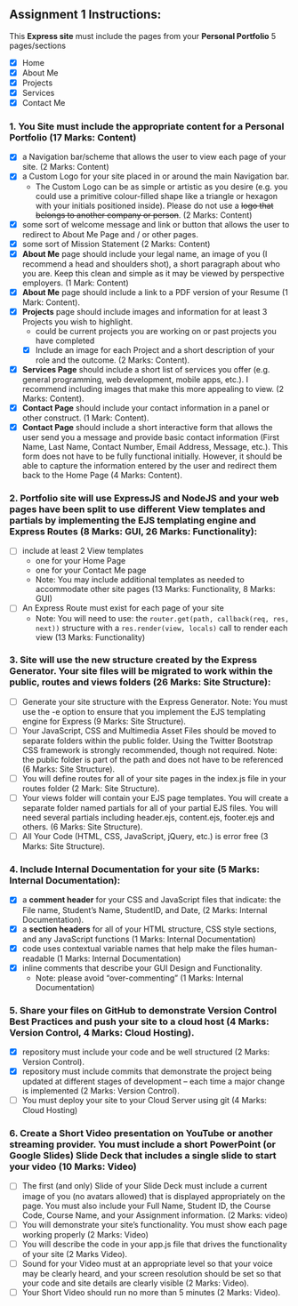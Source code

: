 ## Assignment 1 Instructions:

This **Express site** must include the pages from your **Personal Portfolio** 5 pages/sections

- [x] Home
- [x] About Me
- [x] Projects
- [x] Services
- [x] Contact Me

### 1. You Site must include the appropriate content for a Personal Portfolio (17 Marks: Content)

- [x] a Navigation bar/scheme that allows the user to view each page of your site. (2 Marks: Content)
- [x] a Custom Logo for your site placed in or around the main Navigation bar.
  - The Custom Logo can be as simple or artistic as you desire (e.g. you could use a primitive colour-filled shape like a triangle or hexagon with your initials positioned inside). Please do not use a ~~logo that belongs to another company or person~~. (2 Marks: Content)
- [x] some sort of welcome message and link or button that allows the user to redirect to About Me Page and / or other pages.
- [x] some sort of Mission Statement (2 Marks: Content)
- [x] **About Me** page should include your legal name, an image of you (I recommend a head and shoulders shot), a short paragraph about who you are. Keep this clean and simple as it may be viewed by perspective employers. (1 Mark: Content)
- [x] **About Me** page should include a link to a PDF version of your Resume (1 Mark: Content).
- [x] **Projects** page should include images and information for at least 3 Projects you wish to highlight.
  - could be current projects you are working on or past projects you have completed
  - [x] Include an image for each Project and a short description of your role and the outcome. (2 Marks: Content).
- [x] **Services Page** should include a short list of services you offer (e.g. general programming, web development, mobile apps, etc.). I recommend including images that make this more appealing to view. (2 Marks: Content).
- [x] **Contact Page** should include your contact information in a panel or other construct. (1 Mark: Content).
- [x] **Contact Page** should include a short interactive form that allows the user send you a message and provide basic contact information (First Name, Last Name, Contact Number, Email Address, Message, etc.). This form does not have to be fully functional initially. However, it should be able to capture the information entered by the user and redirect them back to the Home Page (4 Marks: Content).

### 2. Portfolio site will use ExpressJS and NodeJS and your web pages have been split to use different View templates and partials by implementing the EJS templating engine and Express Routes (8 Marks: GUI, 26 Marks: Functionality):

- [ ] include at least 2 View templates
  - one for your Home Page
  - one for your Contact Me page
  - Note: You may include additional templates as needed to accommodate other site pages (13 Marks: Functionality, 8 Marks: GUI)
- [ ] An Express Route must exist for each page of your site
  - Note: You will need to use: the `router.get(path, callback(req, res, next))` structure with a `res.render(view, locals)` call to render each view (13 Marks: Functionality)

### 3. Site will use the new structure created by the Express Generator. Your site files will be migrated to work within the public, routes and views folders (26 Marks: Site Structure):

- [ ] Generate your site structure with the Express Generator. Note: You must use the -e option to ensure that you implement the EJS templating engine for Express (9 Marks: Site Structure).
- [ ] Your JavaScript, CSS and Multimedia Asset Files should be moved to separate folders within the public folder. Using the Twitter Bootstrap CSS framework is strongly recommended, though not required. Note: the public folder is part of the path and does not have to be referenced (6 Marks: Site Structure).
- [ ] You will define routes for all of your site pages in the index.js file in your routes folder (2 Mark: Site Structure).
- [ ] Your views folder will contain your EJS page templates. You will create a separate folder named partials for all of your partial EJS files. You will need several partials including header.ejs, content.ejs, footer.ejs and others. (6 Marks: Site Structure).
- [ ] All Your Code (HTML, CSS, JavaScript, jQuery, etc.) is error free (3 Marks: Site Structure).

### 4. Include Internal Documentation for your site (5 Marks: Internal Documentation):

- [x] a **comment header** for your CSS and JavaScript files that indicate: the File name, Student’s Name, StudentID, and Date, (2 Marks: Internal Documentation).
- [x] a **section headers** for all of your HTML structure, CSS style sections, and any JavaScript functions (1 Marks: Internal Documentation)
- [x] code uses contextual variable names that help make the files human-readable (1 Marks: Internal Documentation)
- [x] inline comments that describe your GUI Design and Functionality.
  - Note: please avoid “over-commenting” (1 Marks: Internal Documentation)

### 5. Share your files on GitHub to demonstrate Version Control Best Practices and push your site to a cloud host (4 Marks: Version Control, 4 Marks: Cloud Hosting).

- [x] repository must include your code and be well structured (2 Marks: Version Control).
- [x] repository must include commits that demonstrate the project being updated at different stages of development – each time a major change is implemented (2 Marks: Version Control).
- [ ] You must deploy your site to your Cloud Server using git (4 Marks: Cloud Hosting)

### 6. Create a Short Video presentation on YouTube or another streaming provider. You must include a short PowerPoint (or Google Slides) Slide Deck that includes a single slide to start your video (10 Marks: Video)

- [ ] The first (and only) Slide of your Slide Deck must include a current image of you (no avatars allowed) that is displayed appropriately on the page. You must also include your Full Name, Student ID, the Course Code, Course Name, and your Assignment information. (2 Marks: video)
- [ ] You will demonstrate your site’s functionality. You must show each page working properly (2 Marks: Video)
- [ ] You will describe the code in your app.js file that drives the functionality of your site (2 Marks Video).
- [ ] Sound for your Video must at an appropriate level so that your voice may be clearly heard, and your screen resolution should be set so that your code and site details are clearly visible (2 Marks: Video).
- [ ] Your Short Video should run no more than 5 minutes (2 Marks: Video).
